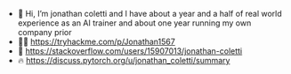 - 👋 Hi, I’m jonathan coletti and I have about a year and a half of real world experience as an AI trainer and about one year running my own company prior
- 🕵️‍♂️ https://tryhackme.com/p/Jonathan1567
- 💬 https://stackoverflow.com/users/15907013/jonathan-coletti
- 🔥 https://discuss.pytorch.org/u/jonathan_coletti/summary
